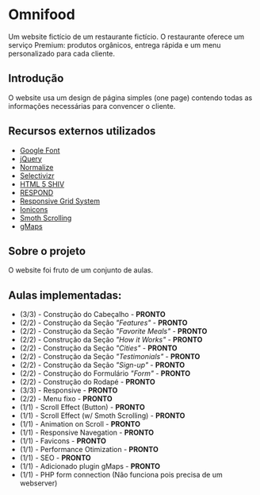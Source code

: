
# Omnifood

Um website fictício de um restaurante fictício. O restaurante oferece um serviço Premium: produtos orgânicos, entrega rápida e um menu personalizado para cada cliente.

## Introdução

O website usa um design de página simples (one page) contendo todas as informações necessárias para convencer o cliente.

## Recursos externos utilizados

* [Google Font](https://fonts.googleapis.com/)
* [jQuery](https://jquery.com/)
* [Normalize](http://necolas.github.io/normalize.css/)
* [Selectivizr](https://cdn.jsdelivr.net/selectivizr/1.0.3b/selectivizr.min.js)
* [HTML 5 SHIV](https://cdn.jsdelivr.net/html5shiv/3.7.2/html5shiv.min.js)
* [RESPOND](https://cdn.jsdelivr.net/respond/1.4.2/respond.min.js)
* [Responsive Grid System](http://www.responsivegridsystem.com/)
* [Ionicons](http://ionicons.com)
* [Smoth Scrolling](https://css-tricks.com/snippets/jquery/smooth-scrolling/)
* [gMaps](https://hpneo.github.io/gmaps/)

## Sobre o projeto

O website foi fruto de um conjunto de aulas.

## Aulas implementadas:

* (3/3) - Construção do Cabeçalho - **PRONTO**
* (2/2) - Construção da Seção *"Features"* - **PRONTO**
* (2/2) - Construção da Seção *"Favorite Meals"* - **PRONTO**
* (2/2) - Construção da Seção *"How it Works"* - **PRONTO**
* (2/2) - Construção da Seção *"Cities"* - **PRONTO**
* (2/2) - Construção da Seção *"Testimonials"* - **PRONTO**
* (2/2) - Construção da Seção *"Sign-up"* - **PRONTO**
* (2/2) - Construção do Formulário *"Form"* - **PRONTO**
* (2/2) - Construção do Rodapé - **PRONTO**
* (3/3) - Responsive - **PRONTO**
* (2/2)	- Menu fixo - **PRONTO**
* (1/1)	- Scroll Effect (Button) - **PRONTO**
* (1/1)	- Scroll Effect (w/ Smoth Scrolling) - **PRONTO**
* (1/1)	- Animation on Scroll - **PRONTO**
* (1/1)	- Responsive Navegation - **PRONTO**
* (1/1) - Favicons - **PRONTO**
* (1/1) - Performance Otimization - **PRONTO**
* (1/1)	- SEO - **PRONTO**
* (1/1) - Adicionado plugin gMaps - **PRONTO**
* (1/1) - PHP form connection (Não funciona pois precisa de um webserver)
